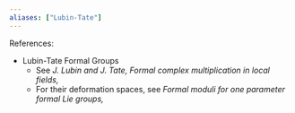 ```yaml
---
aliases: ["Lubin-Tate"]
---
```


References:

- Lubin-Tate Formal Groups
  - See *J. Lubin and J. Tate, Formal complex multiplication in local fields,*
  - For their deformation spaces, see *Formal moduli for one parameter formal Lie groups,*